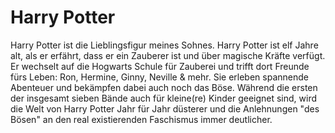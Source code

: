 # Harry Potter

Harry Potter ist die Lieblingsfigur meines Sohnes. Harry Potter ist elf Jahre alt, als er erfährt, dass er ein Zauberer ist und über magische Kräfte verfügt. Er wechselt auf die Hogwarts Schule für Zauberei und trifft dort Freunde fürs Leben: Ron, Hermine, Ginny, Neville & mehr. Sie erleben spannende Abenteuer und bekämpfen dabei auch noch das Böse. Während die ersten der insgesamt sieben Bände auch für kleine(re) Kinder geeignet sind, wird die Welt von Harry Potter Jahr für Jahr düsterer und die Anlehnungen "des Bösen" an den real existierenden Faschismus immer deutlicher.

